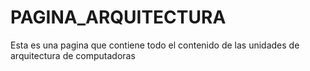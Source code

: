 # PAGINA_ARQUITECTURA

Esta es una pagina que contiene todo el contenido de las unidades de arquitectura de computadoras
